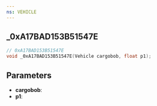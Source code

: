```yaml
---
ns: VEHICLE
---
```

## _0xA17BAD153B51547E

```c
// 0xA17BAD153B51547E
void _0xA17BAD153B51547E(Vehicle cargobob, float p1);
```


## Parameters
* **cargobob**: 
* **p1**: 

